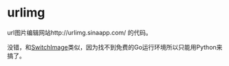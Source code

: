 # urlimg
url图片编辑网站http://urlimg.sinaapp.com/ 的代码。

没错，和[SwitchImage](https://github.com/sintrb/SwitchImage)类似，因为找不到免费的Go运行环境所以只能用Python来搞了。
